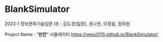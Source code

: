 # BlankSimulator
2023-1 정보문화기술입문
I조 : 김도경(팀장), 권나현, 이정웅, 정희원

Project Name : "__빈칸__" 시뮬레이터
https://yeou0115.github.io/BlankSimulator/
